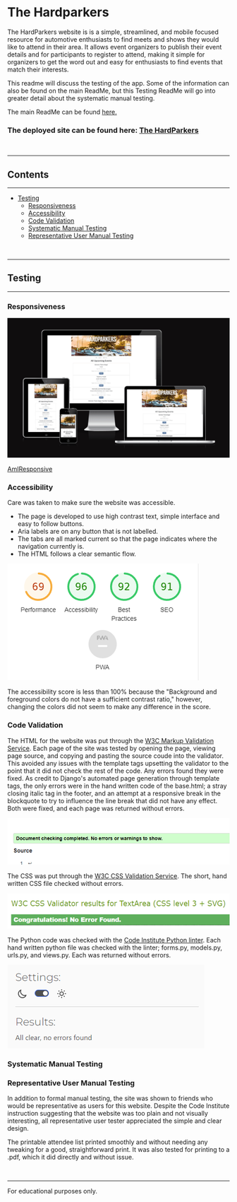 # The Hardparkers

The HardParkers website is is a simple, streamlined, and mobile focused resource for automotive enthusiasts to find meets and shows they would like to attend in their area. It allows event organizers to publish their event details and for participants to register to attend, making it simple for organizers to get the word out and easy for enthusiasts to find events that match their interests.

This readme will discuss the testing of the app. Some of the information can also be found on the main ReadMe, but this Testing ReadMe will go into greater detail about the systematic manual testing.

The main ReadMe can be found [here.](/README.md)

### The deployed site can be found here: [The HardParkers](https://hardparkers.herokuapp.com/)

<br>
<hr>

## Contents

<hr>

* [Testing](#testing)
    * [Responsiveness](#responsiveness)
    * [Accessibility](#accessibility)
    * [Code Validation](#code-validation)
    * [Systematic Manual Testing](#systematic-manual-testing)
    * [Representative User Manual Testing](#representative-user-manual-testing)

<br>
<hr>

## Testing

<hr>

### Responsiveness

![Front page of The HardParkers as input to AmIResponsive.](/assets/readme-images/Responsive.png)

[AmIResponsive](https://ui.dev/amiresponsive)

### Accessibility

Care was taken to make sure the website was accessible.

  - The page is developed to use high contrast text, simple interface and easy to follow buttons. 
  - Aria labels are on any button that is not labelled.
  - The tabs are all marked current so that the page indicates where the navigation currently is. 
  - The HTML follows a clear semantic flow.

![Lighthouse score for page](/assets/readme-images/Lighthouse.png)

The accessibility score is less than 100% because the "Background and foreground colors do not have a sufficient contrast ratio," however, changing the colors did not seem to make any difference in the score.

### Code Validation

The HTML for the website was put through the [W3C Markup Validation Service](https://validator.w3.org/#validate_by_input). Each page of the site was tested by opening the page, viewing page source, and copying and pasting the source coude into the validator. This avoided any issues with the template tags upsetting the validator to the point that it did not check the rest of the code. Any errors found they were fixed. As credit to Django's automated page generation through template tags, the only errors were in the hand written code of the base.html; a stray closing italic tag in the footer, and an attempt at a responsive break in the blockquote to try to influence the line break that did not have any effect. Both were fixed, and each page was returned without errors.

![W3C Markup validator representative return](/assets/readme-images/W3CHTMLValidator.png)

The CSS was put through the [W3C CSS Validation Service](https://jigsaw.w3.org/css-validator/). The short, hand written CSS file checked without errors.

![W3C CSS validator representative return](/assets/readme-images/W3CCSSValidator.png)

The Python code was checked with the [Code Institute Python linter](https://pep8ci.herokuapp.com/). Each hand written python file was checked with the linter; forms.py, models.py, urls.py, and views.py. Each was returned without errors.

![CI Python linter representative return](/assets/readme-images/CIPythonLinter.png)

### Systematic Manual Testing

### Representative User Manual Testing

In addition to formal manual testing, the site was shown to friends who would be representative as users for this website. Despite the Code Institute instruction suggesting that the website was too plain and not visually interesting, all representative user tester appreciated the simple and clear design. 

The printable attendee list printed smoothly and without needing any tweaking for a good, straightforward print. It was also tested for printing to a .pdf, which it did directly and without issue.

<br>
<hr>
For educational purposes only.